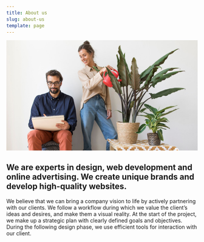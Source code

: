 ```yaml
---
title: About us
slug: about-us
template: page
---
```


![Portraif ot the Media Creators Studio](../images/the-media-creators.jpg)

## We are experts in design, web development and online advertising. We create unique brands and develop high-quality websites.

We believe that we can bring a company vision to life by actively partnering with our clients. We follow a workflow during which we value the client’s ideas and desires, and make them a visual reality. At the start of the project, we make up a strategic plan with clearly defined goals and objectives. During the following design phase, we use efficient tools for interaction with our client.
